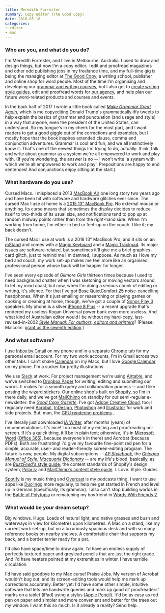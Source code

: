 ```yaml
---
title: Meredith Forrester
summary: Copy editor (The Good Copy)
date: 2018-05-10
categories:
- editor
- mac
---
```


### Who are you, and what do you do?

I'm Meredith Forrester, and I live in Melbourne, Australia. I used to draw and design things, but now I'm a copy editor. I edit and proofread magazines and other odd publishing jobs in my freelance time, and my full-time gig is being the managing editor at [The Good Copy](http://thegoodcopy.com.au/ "A writing school and publisher in Melbourne."), a writing school, publisher and online shop for word people. Most of the time I'm organising and developing our [grammar and writing courses](https://thegoodcopy.com.au/pages/school "Classes provided by The Good Copy."), but I also get to [create writing style guides](https://thegoodcopy.com.au/pages/creative-services "Creative services provided by The Good Copy."), edit and proofread words for [our agency](https://singledouble.co/ "A writing agency."), and help plan our future word-related products and courses and events.

In the back half of 2017 I wrote a little book called [*Make Grammar Great Again*](http://meredithforrester.com.au/ "Meredith's website."), which is me copyediting Donald Trump's grammatically iffy tweets to help explain the basics of grammar and punctuation (and usage and style) in a way that anyone, even the president of the United States, can understand. So my tongue's in my cheek for the most part, and I want readers to get a good giggle out of the corrections and examples, but I mostly hope that the book inspires extended clause, comma and conjunction adventures. Grammar is cool and fun, and we all instinctively know it. That's one of the newest things I'm trying to do, actually: think, talk and write about grammar as a system we're all empowered to work and play with. (If you're wondering, the answer is no -- I won't write 'a system with which we're all empowered to work and play'. Prepositions are happy to end sentences! And conjunctions enjoy sitting at the start.)

### What hardware do you use?

Cursed Macs. I misplaced a 2013 [MacBook Air][macbook-air] one long story two years ago and have been hit with software and hardware glitches ever since. The cursed Mac I use at home is a [2015 13" MacBook Pro][macbook-pro]. No external mouse or anything. Its curse means that sometimes the display decides to reduce itself to two-thirds of its usual size, and notifications tend to pop up at random midway points rather than from the right-hand side. When I'm working from home, I'm either in bed or feet-up on the couch. I like it; my back doesn't.

The cursed Mac I use at work is a 2016 13" MacBook Pro, and it sits on an [mStand][mstand360] and comes with a [Magic Keyboard][magic-keyboard] and a [Magic Trackpad][magic-trackpad]. Its major issues are software-related, but sometimes it'll give me a brief graphics-card glitch, just to remind me I'm damned, I suppose. As much as I love my bed and couch, my work set-up makes me feel more like an organised, professional person whose back will be happier for longer.

I've seen every episode of *Gilmore Girls* thirteen times because I used to need background chatter when I was sketching or moving vectors around, to let my mind coast, but now, when I'm doing a serious chunk of editing or writing, it's silence. For that I've got [Bose QuietComfort 25][quietcomfort-25] noise-cancelling headphones. When it's just emailing or researching or playing games or cooking or cleaning at home, though, we've got a couple of [Sonos Play:3][play-3] speakers. My phone is a silver [iPhone 8 Plus][iphone-8-plus] -- a recent upgrade that's rendered my useless Kogan Universal power bank even more useless. And what kind of Australian editor would I be without my hard-copy, last-revised-in-2002 [*Style Manual: For authors, editors and printers*](https://www.australia.gov.au/about-government/publications/style-manual "The Australian Government's style manual.")? (Please, Malcolm: [grant us the seventh edition](https://www.change.org/p/commonwealth-parliament-standing-committee-on-publications-communicate-correctly-concisely-and-consistently-fund-the-style-manual-7th-edition "A Change petition for a 7th edition of the Australian Government style manual.").)

### And what software?

I use [Inbox by Gmail][google-inbox-ios] on my phone and in a separate [Chrome][] tab for my personal email account. For my two work accounts, I'm in Gmail across two other tabs. I can't shake [Calendar][] on my Macs, but I love [Google Calendar][google-calendar-ios] on my phone. I'm a sucker for pretty illustrations.

We use [Slack][] at work. For project management we're using [Airtable][], and we've switched to [Dropbox Paper][dropbox-paper] for writing, editing and submitting our words. It makes for a smooth query and collaboration process -- and I like posting the wizard stickers. Our online shop's built on [Shopify][], so I'm in there daily, and we've got [MailChimp][] on standby for our semi-regular e-newsletter: the [*Good Copy Gazette*](https://thegoodcopy.com.au/#newsletter "The Good Copy's newsletter."). I've got [Adobe Creative Cloud][creative-cloud], too; I regularly need [Acrobat][], [InDesign][], [Photoshop][] and [Illustrator][] for work and side projects. But, man, the [GPU rendering problems](https://helpx.adobe.com/illustrator/kb/illustrator-and-mac-os-high-sierra.html "An Adobe article about known issues with Illustrator and High Sierra.")...

I've literally just downloaded [iA Writer][ia-writer], after months (years) of recommendations. It's nice! I do most of my editing and proofreading on-screen. If it's a quick thing, it'll be in plain text; otherwise, it's in [Microsoft Word][word] ([Office 365][office-365]), because everyone's in there) and Acrobat (because PDFs). Both are frustrating! I'd give my favourite fine-point red pen for a simple, accurate, user- and reader-friendly screen-editing program. The future is now, people. My digital subscriptions -- [*AP Stylebook*](https://www.apstylebook.com/ "The Associated Press stylebook."), the [*Chicago Manual of Style*](http://www.chicagomanualofstyle.org/home.html "The Chicago Manual of Style."), [*Macquarie Dictionary*](https://www.macquariedictionary.com.au/ "The Macquarie Dictionary.") -- are my life's blood, basically, as are [*BuzzFeed*'s style guide](https://www.buzzfeed.com/emmyf/buzzfeed-style-guide "BuzzFeed's style guide."); the content standards of Shopify's design system, [Polaris](https://polaris.shopify.com/ "Shopify's design system."); and [MailChimp's content style guide](https://styleguide.mailchimp.com/ "MailChimp's style guide."). I. Love. Style. Guides.

[Spotify][] is my music thing and [Overcast][overcast-ios] is my podcasts thing. I want to use apps like [Duolingo][duolingo-ios] more regularly, to help me get started in French and level up in German (specifically, its grammar). I also can't stop building worlds in the [Battle of Polytopia][the-battle-of-polytopia-ios] or rematching my boyfriend in [Words With Friends 2][words-with-friends-2-ios].

### What would be your dream setup?

Big windows. Huge. Loads of natural light, and native grasses and bush and waterways in view for kilometres upon kilometres. A Mac on a stand, like my current work set-up, but on a luxuriously spacious desk and with so many reference books on nearby shelves. A comfortable chair that supports my back, and a border terrier ready for a pat.

I'd also have space/time to draw again. I'd have an endless supply of perfectly textured paper and greylead pencils that are just the right grade. And I'd have heaters pointed at my extremities in winter. I have terrible circulation.

I'd have said goodbye to my Mac curse! Praise Jobs. My version of Acrobat wouldn't bug out, and its screen-editing tools would help me mark up corrections accurately. Better yet: I'd have some other simple, intuitive software that lets me handwrite queries and mark up good ol' proofreaders' marks on a tablet (iPad) using a stylus ([Apple Pencil][pencil]). It'd be as easy as red pen on paper and simpler and more convenient and better for the trees out my window. I want this so much. Is it already a reality? Send help.

[acrobat]: https://www.adobe.com/acrobat.html "Software for creating and editing PDF documents."
[airtable]: https://www.airtable.com/ "A service for organising data."
[calendar]: https://en.wikipedia.org/wiki/Calendar_(Apple) "The calendar software included with macOS."
[chrome]: https://www.google.com/intl/en/chrome/ "A WebKit-based browser, where each tab runs in its own thread."
[creative-cloud]: https://www.adobe.com/creativecloud.html "A subscription service for Adobe's creative suite."
[dropbox-paper]: https://www.dropbox.com/paper/start?no_redirect=1 "A document collaboration service."
[duolingo-ios]: https://apps.apple.com/app/duolingo-learn-spanish-french/id570060128 "An app for learning languages."
[google-calendar-ios]: https://apps.apple.com/us/app/google-calendar/id909319292 "An app for the calendar service."
[google-inbox-ios]: https://apps.apple.com/app/apple-store/id905060486 "A smart email client."
[ia-writer]: https://ia.net/topics/ia-writer-for-mac "A full-screen writing tool for the Mac."
[illustrator]: https://www.adobe.com/products/illustrator.html "A vector graphics editor."
[indesign]: https://www.adobe.com/products/indesign.html "A desktop/web publishing application."
[iphone-8-plus]: https://en.wikipedia.org/wiki/IPhone_8 "A 5.5 inch smartphone."
[macbook-air]: https://www.apple.com/macbook-air/ "A very thin laptop."
[macbook-pro]: https://www.apple.com/macbook-pro/ "A laptop."
[magic-keyboard]: https://en.wikipedia.org/wiki/Magic_Keyboard "A wireless keyboard."
[magic-trackpad]: https://en.wikipedia.org/wiki/Magic_Trackpad "A trackpad for desktop machines."
[mailchimp]: https://mailchimp.com/ "A templated mailing list system."
[mstand360]: https://www.raindesigninc.com/mstand360.html "A laptop stand."
[office-365]: https://en.wikipedia.org/wiki/Office_365 "A hosted office suite."
[overcast-ios]: https://apps.apple.com/us/app/overcast-podcast-player/id888422857 "A podcast app."
[pencil]: http://wetransfer.com/pencil "An iPad stylus."
[photoshop]: https://www.adobe.com/products/photoshop.html "A bitmap image editor."
[play-3]: http://web.archive.org/web/20160901011902/http://www.sonos.com:80/en-us/shop/play3 "Wireless speakers."
[quietcomfort-25]: http://web.archive.org/web/20230706192323/https://www.bose.com/en_us/black_friday.html "Noise-cancelling headphones."
[shopify]: https://www.shopify.com/ "A service for selling goods online."
[slack]: https://slack.com/intl/ja-jp/ "A collaboration service."
[spotify]: https://open.spotify.com/__noul__?pfhp=2c2ccb58-8a92-4713-a1c0-8b43b3090b49 "A music streaming service."
[the-battle-of-polytopia-ios]: https://apps.apple.com/us/app/the-battle-of-polytopia/id1006393168 "A turn-based strategy game."
[word]: https://www.microsoft.com/en-us/microsoft-365/word "A document editor."
[words-with-friends-2-ios]: https://apps.apple.com/us/app/words-with-friends-2-word-game/id1196764367 "A word game."
